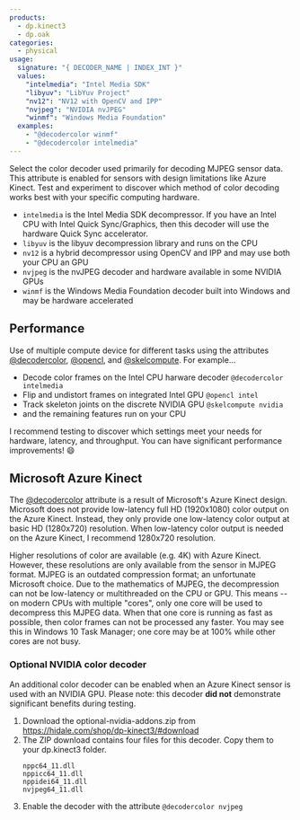 ```yaml
---
products:
  - dp.kinect3
  - dp.oak
categories:
  - physical
usage:
  signature: "{ DECODER_NAME | INDEX_INT }"
  values:
    "intelmedia": "Intel Media SDK"
    "libyuv": "LibYuv Project"
    "nv12": "NV12 with OpenCV and IPP"
    "nvjpeg": "NVIDIA nvJPEG"
    "winmf": "Windows Media Foundation"
  examples:
    - "@decodercolor winmf"
    - "@decodercolor intelmedia"
---
```


Select the color decoder used primarily for decoding MJPEG sensor data.
This attribute is enabled for sensors with design limitations like
Azure Kinect. Test and experiment to discover which method of
color decoding works best with your specific computing hardware.

* `intelmedia` is the Intel Media SDK decompressor. If you have an Intel CPU
  with Intel Quick Sync/Graphics, then this decoder will use the hardware Quick
  Sync accelerator.
* `libyuv` is the libyuv decompression library and runs on the CPU
* `nv12` is a hybrid decompressor using OpenCV and IPP and may
  use both your CPU an GPU
* `nvjpeg` is the nvJPEG decoder and hardware available in some NVIDIA GPUs
* `winmf` is the Windows Media Foundation decoder built into Windows and
  may be hardware accelerated

## Performance

Use of multiple compute device for different tasks using the
attributes [@decodercolor](decodercolor.md), [@opencl](opencl.md), and [@skelcompute](skelcompute.md).
For example...

  * Decode color frames on the Intel CPU harware decoder `@decodercolor intelmedia`
  * Flip and undistort frames on integrated Intel GPU `@opencl intel`
  * Track skeleton joints on the discrete NVIDIA GPU `@skelcompute nvidia`
  * and the remaining features run on your CPU

I recommend testing to discover which settings meet your needs for hardware,
latency, and throughput. You can have significant performance improvements! :smile:

## Microsoft Azure Kinect

The [@decodercolor](decodercolor.md) attribute is a result of Microsoft's
Azure Kinect design. Microsoft does not provide low-latency 
full HD (1920x1080) color output on the Azure Kinect. Instead, they only
provide one low-latency color output at basic HD (1280x720) resolution.
When low-latency color output is needed on the Azure Kinect,
I recommend 1280x720 resolution.

Higher resolutions of color are available (e.g. 4K) with Azure Kinect. However,
these resolutions are only available from the sensor in MJPEG format. MJPEG is
an outdated compression format; an unfortunate Microsoft choice. Due to the
mathematics of MJPEG, the decompression can not be low-latency or multithreaded
on the CPU or GPU. This means -- on modern CPUs with multiple "cores",
only one core will be used to decompress this MJPEG data. When that one core
is running as fast as possible, then color frames can not be processed any faster.
You may see this in Windows 10 Task Manager; one core may be at 100% while other
cores are not busy.

### Optional NVIDIA color decoder

An additional color decoder can be enabled when an Azure Kinect sensor is used with
an NVIDIA GPU. Please note: this decoder **did not** demonstrate significant benefits
during testing.

1. Download the optional-nvidia-addons.zip from <https://hidale.com/shop/dp-kinect3/#download>
2. The ZIP download contains four files for this decoder. Copy them to your dp.kinect3 folder.  
   ```
   nppc64_11.dll
   nppicc64_11.dll
   nppidei64_11.dll
   nvjpeg64_11.dll
   ```
3. Enable the decoder with the attribute `@decodercolor nvjpeg`
